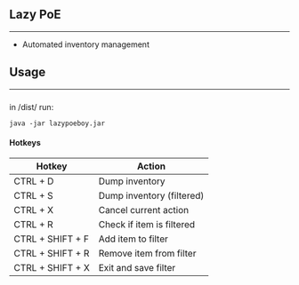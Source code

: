## Lazy PoE
----
- Automated inventory management
## Usage
---
### 
in /dist/ run:
```shell
java -jar lazypoeboy.jar
```


#### Hotkeys
|Hotkey  | Action|
|------|------|
|CTRL + D|Dump inventory|
|CTRL + S|Dump inventory (filtered)|
|CTRL + X|Cancel current action|
|CTRL + R|Check if item is filtered|
|CTRL + SHIFT + F | Add item to filter|
|CTRL + SHIFT + R | Remove item from filter|
|CTRL + SHIFT + X | Exit and save filter|
